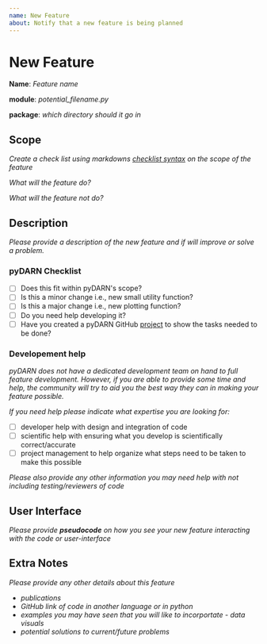```yaml
---
name: New Feature
about: Notify that a new feature is being planned
---
```


# New Feature

**Name**: *Feature name*

**module**:  *potential_filename.py* 

**package**: *which directory should it go in*

## Scope

*Create a check list using markdowns [checklist syntax](https://help.github.com/en/github/managing-your-work-on-github/about-task-lists) on the scope of the feature*

*What will the feature do?*

*What will the feature not do?* 

## Description

*Please provide a description of the new feature and if will improve or solve a problem.*

### pyDARN Checklist 

-  [ ] Does this fit within pyDARN's scope? 
-  [ ] Is this a minor change i.e., new small utility function?
-  [ ] Is this a major change i.e., new plotting function?
-  [ ] Do you need help developing it? 
-  [ ] Have you created a pyDARN GitHub [project](https://github.com/SuperDARN/pydarn/projects) to show the tasks needed to be done? 

### Developement help

*pyDARN does not have a dedicated development team on hand to full feature development. 
However, if you are able to provide some time and help, the community will try to aid you the best way they can in making your feature possible.*

*If you need help please indicate what expertise you are looking for:*
- [ ] developer help with design and integration of code
- [ ] scientific help with ensuring what you develop is scientifically correct/accurate
- [ ] project management to help organize what steps need to be taken to make this possible 

*Please also provide any other information you may need help with not including testing/reviewers of code*

## User Interface 

*Please provide **pseudocode** on how you see your new feature interacting with the code or user-interface*

## Extra Notes

*Please provide any other details about this feature*
- *publications*
- *GitHub link of code in another language or in python*
- *examples you may have seen that you will like to incorportate - data visuals*
- *potential solutions to current/future problems*

